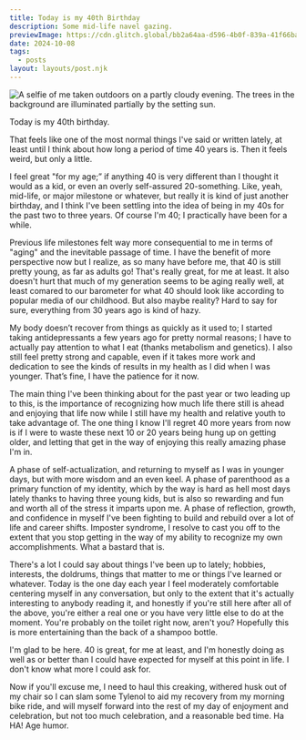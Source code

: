 ```yaml
---
title: Today is my 40th Birthday
description: Some mid-life navel gazing.
previewImage: https://cdn.glitch.global/bb2a64aa-d596-4b0f-839a-41f66ba7056e/a-very-40-selfie-haha-millennials.jpeg?v=1728520658922
date: 2024-10-08
tags:
  - posts
layout: layouts/post.njk
---
```


<img class="big-image" src="https://cdn.glitch.global/bb2a64aa-d596-4b0f-839a-41f66ba7056e/a-very-40-selfie-haha-millennials.jpeg?v=1728520658922" alt="A selfie of me taken outdoors on a partly cloudy evening. The trees in the background are illuminated partially by the setting sun.">

Today is my 40th birthday.

That feels like one of the most normal things I've said or written lately, at least until I think about how long a period of time 40 years is. Then it feels weird, but only a little.

I feel great "for my age;” if anything 40 is very different than I thought it would as a kid, or even an overly self-assured 20-something. Like, yeah, mid-life, or major milestone or whatever, but really it is kind of just another birthday, and I think I've been settling into the idea of being in my 40s for the past two to three years. Of course I'm 40; I practically have been for a while.

Previous life milestones felt way more consequential to me in terms of "aging" and the inevitable passage of time. I have the benefit of more perspective now but I realize, as so many have before me, that 40 is still pretty young, as far as adults go! That's really great, for me at least. It also doesn't hurt that much of my generation seems to be aging really well, at least comared to our barometer for what 40 should look like according to popular media of our childhood. But also maybe reality? Hard to say for sure, everything from 30 years ago is kind of hazy.

My body doesn’t recover from things as quickly as it used to; I started taking antidepressants a few years ago for pretty normal reasons; I have to actually pay attention to what I eat (thanks metabolism and genetics). I also still feel pretty strong and capable, even if it takes more work and dedication to see the kinds of results in my health as I did when I was younger. That’s fine, I have the patience for it now.

The main thing I've been thinking about for the past year or two leading up to this, is the importance of recognizing how much life there still is ahead and enjoying that life now while I still have my health and relative youth to take advantage of. The one thing I know I'll regret 40 more years from now is if I were to waste these next 10 or 20 years being hung up on getting older, and letting that get in the way of enjoying this really amazing phase I'm in.

A phase of self-actualization, and returning to myself as I was in younger days, but with more wisdom and an even keel. A phase of parenthood as a primary function of my identity, which by the way is hard as hell most days lately thanks to having three young kids, but is also so rewarding and fun and worth all of the stress it imparts upon me. A phase of reflection, growth, and confidence in myself I've been fighting to build and rebuild over a lot of life and career shifts. Imposter syndrome, I resolve to cast you off to the extent that you stop getting in the way of my ability to recognize my own accomplishments. What a bastard that is.

There's a lot I could say about things I've been up to lately; hobbies, interests, the doldrums, things that matter to me or things I've learned or whatever. Today is the one day each year I feel moderately comfortable centering myself in any conversation, but only to the extent that it's actually interesting to anybody reading it, and honestly if you're still here after all of the above, you're either a real one or you have very little else to do at the moment. You're probably on the toilet right now, aren't you? Hopefully this is more entertaining than the back of a shampoo bottle.

I'm glad to be here. 40 is great, for me at least, and I'm honestly doing as well as or better than I could have expected for myself at this point in life. I don't know what more I could ask for.

Now if you'll excuse me, I need to haul this creaking, withered husk out of my chair so I can slam some Tylenol to aid my recovery from my morning bike ride, and will myself forward into the rest of my day of enjoyment and celebration, but not too much celebration, and a reasonable bed time. Ha HA! Age humor.
